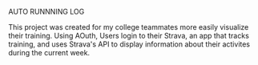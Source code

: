 AUTO RUNNNING LOG

This project was created for my college teammates more easily visualize their training. Using AOuth, Users login to their Strava, an app that tracks training, and uses Strava's API to display information about their activites during the current week. 
